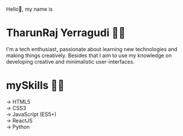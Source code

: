 Hello👋, my name is
# TharunRaj Yerragudi 👦🏻
I'm a tech enthusiast, passionate about learning new technologies and making things creatively. Besides that I aim to use my knowledge on developing creative and minimalistic user-interfaces.


# mySkills 🤹🏻
→ HTML5 <br/>
→ CSS3 <br/>
→ JavaScript (ES5+) <br/>
→ ReactJS <br/>
→ Python <br/>
